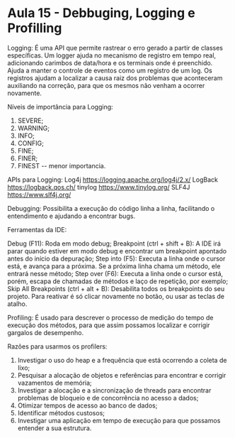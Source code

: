 # Aula 15 - Debbuging, Logging e Profilling

Logging:
É uma API que permite rastrear o erro gerado a partir de classes específicas. Um logger ajuda no mecanismo de registro em tempo real, adicionando carimbos de data/hora e os terminais onde é preenchido.
Ajuda a manter o controle de eventos como um registro de um log. Os registros ajudam a localizar a causa raiz dos problemas que aconteceram auxiliando na correção, para que os mesmos não venham a ocorrer novamente.

Níveis de importância para Logging:
1. SEVERE;
2. WARNING;
3. INFO;
4. CONFIG;
5. FINE;
6. FINER;
7. FINEST -- menor importancia.

APIs para Logging:
Log4j https://logging.apache.org/log4j/2.x/
LogBack https://logback.qos.ch/
tinylog https://www.tinylog.org/
SLF4J https://www.slf4j.org/

Debugging:
Possibilita a execução do código linha a linha, facilitando o entendimento e ajudando a encontrar bugs.

Ferramentas da IDE:

Debug (F11): Roda em modo debug;
Breakpoint (ctrl + shift + B): A IDE irá parar quando estiver em modo debug e encontrar um breakpoint apontado antes do início da depuração;
Step into (F5): Executa a linha onde o cursor está, e avança para a próxima. Se a próxima linha chama um método, ele entrará nesse método;
Step over (F6): Executa a linha onde o cursor está, porém, escapa de chamadas de métodos e laço de repetição, por exemplo;
Skip All Breakpoints (ctrl + alt + B): Desabilita todos os breakpoints do seu projeto. Para reativar é só clicar novamente no botão, ou usar as teclas de atalho.

Profiling:
É usado para descrever o processo de medição do tempo de execução dos métodos, para que assim possamos localizar e corrigir gargalos de desempenho.

Razões para usarmos os profilers:
1. Investigar o uso do heap e a frequência que está ocorrendo a coleta de lixo;
2. Pesquisar a alocação de objetos e referências para encontrar e corrigir vazamentos de memória;
3. Investigar a alocação e a sincronização de threads para encontrar problemas de bloqueio e de concorrência no acesso a dados;
4. Otimizar tempos de acesso ao banco de dados;
5. Identificar métodos custosos;
6. Investigar uma aplicação em tempo de execução para que possamos entender a sua estrutura.
